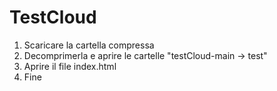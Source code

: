 # TestCloud

1. Scaricare la cartella compressa
2. Decomprimerla e aprire le cartelle "testCloud-main -> test"
3. Aprire il file index.html
4. Fine
